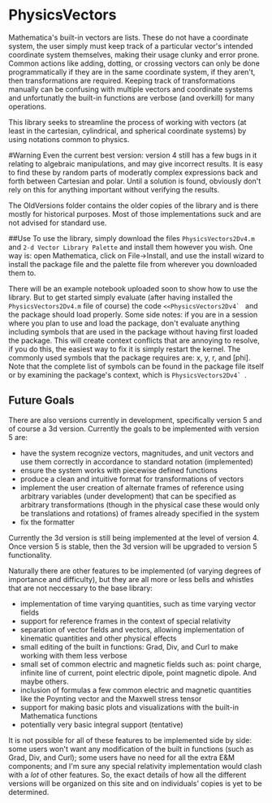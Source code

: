# PhysicsVectors
Mathematica's built-in vectors are lists. These do not have a coordinate system, the user simply must keep track of a particular vector's intended coordinate system themselves, making their usage clunky and error prone. Common actions like adding, dotting, or crossing vectors can only be done programmatically if they are in the same coordinate system, if they aren't, then transformations are required. Keeping track of transformations manually can be confusing with multiple vectors and coordinate systems and unfortunatly the built-in functions are verbose (and overkill) for many operations. 

This library seeks to streamline the process of working with vectors (at least in the cartesian, cylindrical, and spherical coordinate systems) by using notations common to physics. 

#Warning
Even the current best version: version 4 still has a few bugs in it relating to algebraic manipulations, and may give incorrect results. It is easy to find these by random parts of moderatly complex expressions back and forth between Cartesian and polar. Until a solution is found, obviously don't rely on this for anything important without verifying the results.

The OldVersions folder contains the older copies of the library and is there mostly for historical purposes. Most of those implementations suck and are not advised for standard use.

##Use
To use the library, simply download the files ```PhysicsVectors2Dv4.m``` and ```2-d Vector Library Palette``` and install them however you wish. One way is: open Mathematica, click on File->Install, and use the install wizard to install the package file and the palette file from wherever you downloaded them to. 

There will be an example notebook uploaded soon to show how to use the library. But to get started simply evaluate (after having installed the ```PhysicsVectors2Dv4.m``` file of course) the code ```<<PhysicsVectors2Dv4` ``` and the package should load properly. Some side notes: if you are in a session where you plan to use and load the package, don't evaluate anything including symbols that are used in the package without having first loaded the package. This will create context conflicts that are annoying to resolve, if you do this, the easiest way to fix it is simply restart the kernel. The commonly used symbols that the package requires are: x, y, r, and \[phi]. Note that the complete list of symbols can be found in the package file itself or by examining the package's context, which is ```PhysicsVectors2Dv4` ```.

## Future Goals
There are also versions currently in development, specifically version 5 and of course a 3d version. Currently the goals to be implemented with version 5 are: 
* have the system recognize vectors, magnitudes, and unit vectors and use them correctly in accordance to standard notation (implemented)
* ensure the system works with piecewise defined functions
* produce a clean and intuitive format for transformations of vectors 
* implement the user creation of alternate frames of reference using arbitrary variables (under development) that can be specified as arbitrary transformations (though in the physical case these would only be translations and rotations) of frames already specified in the system
* fix the formatter

Currently the 3d version is still being implemented at the level of version 4. Once version 5 is stable, then the 3d version will be upgraded to version 5 functionality. 

Naturally there are other features to be implemented (of varying degrees of importance and difficulty), but they are all more or less bells and whistles that are not neccessary to the base library:
* implementation of time varying quantities, such as time varying vector fields
* support for reference frames in the context of special relativity
* separation of vector fields and vectors, allowing implementation of kinematic quantities and other physical effects
* small editing of the built in functions: Grad, Div, and Curl to make working with them less verbose
* small set of common electric and magnetic fields such as: point charge, infinite line of current, point electric dipole, point magnetic dipole. And maybe others. 
* inclusion of formulas a few common electric and magnetic quantities like the Poynting vector and the Maxwell stress tensor
* support for making basic plots and visualizations with the built-in Mathematica functions
* potentially very basic integral support (tentative)

It is not possible for all of these features to be implemented side by side: some users won't want any modification of the built in functions (such as Grad, Div, and Curl); some users have no need for all the extra E&M components; and I'm sure any special relativity implementation would clash with a *lot* of other features. So, the exact details of how all the different versions will be organized on this site and on individuals' copies is yet to be determined.
